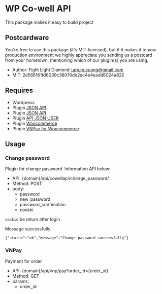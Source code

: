 # WP Co-well API
This package makes it easy to build project

## Postcardware
You're free to use this package (it's MIT-licensed), but if it makes it to your production environment we highly appreciate you sending us a postcard from your hometown, mentioning which of our plugin(s) you are using.
- Author: Fight Light Diamond <i.am.m.cuong@gmail.com>
- MIT: 2e566161fd6039c38070de2ac4e4eadd8024a820

## Requires
- Wordpress
- Plugin [JSON API](https://github.com/PI-Media/json-api)
- Plugin [JSON API](https://github.com/PI-Media/json-api)
- Plugin [API JSON USER](https://vi.wordpress.org/plugins/json-api-user/)
- Plugin [Woocommerce](https://woocommerce.com/my-dashboard/)
- Plugin [VNPay for Woocommerce](https://sandbox.vnpayment.vn/apis/docs/open/woocommerce/)

## Usage
### Change password
Plugin for change password. Information API below:
- API: {domain}/api/cowellapi/change_password/
- Method: POST
- body:
  + password
  + new_password
  + password_confimation
  + cookie

`cookie` be return after login

Message successfully
```$xslt
{"status":"ok","message":"Change password successfully"}
```

### VNPay
Payment for order
- API: {domain}/api/vnp/pay?order_id={order_id}
- Method: GET
- params:
  + order_id
